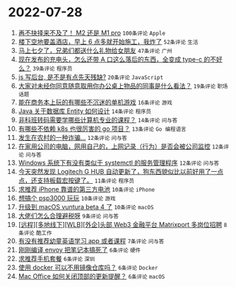 # 2022-07-28

1. [再不抉择来不及了！ M2 还是 M1 pro](https://www.v2ex.com/t/869141) `100条评论` `Apple`
1. [楼下空地要盖酒店，早上 6 点多就开始施工，我炸了](https://www.v2ex.com/t/869134) `52条评论` `生活`
1. [马上七夕了，兄弟们都送什么礼物给女朋友](https://www.v2ex.com/t/869148) `47条评论` `广州`
1. [现在发布的充电头，怎么还带 A 口这么落后的东西，全变成 type-c 的不好么？](https://www.v2ex.com/t/869188) `39条评论` `程序员`
1. [js 写后台, 是不是有点先天残缺?](https://www.v2ex.com/t/869194) `20条评论` `JavaScript`
1. [大家对未经你同意随意取用你办公桌上物品的同事是什么看法？](https://www.v2ex.com/t/869186) `19条评论` `职场话题`
1. [能在商务本上玩的有哪些不沉迷的单机游戏](https://www.v2ex.com/t/869187) `16条评论` `游戏`
1. [Java 关于数据库 Entity 如何设计](https://www.v2ex.com/t/869153) `14条评论` `程序员`
1. [非科班转码需要学哪些计算机专业的课程？](https://www.v2ex.com/t/869135) `14条评论` `问与答`
1. [有哪些不依赖 k8s 也很厉害的 go 项目？](https://www.v2ex.com/t/869160) `13条评论` `Go 编程语言`
1. [发生在农村的一种诈骗...](https://www.v2ex.com/t/869149) `12条评论` `问与答`
1. [在家用公司的电脑，网用自己的，上网记录（行为）是否会被公司监控](https://www.v2ex.com/t/869139) `12条评论` `问与答`
1. [Windows 系统下有没有类似于 systemctl 的服务管理程序](https://www.v2ex.com/t/869138) `12条评论` `问与答`
1. [今天突然发现 Logitech G HUB 自动更新了，狗东西貌似比以前好用了一点点，还支持板载宏按键了。](https://www.v2ex.com/t/869169) `11条评论` `程序员`
1. [求推荐 iPhone 靠谱的第三方电池](https://www.v2ex.com/t/869166) `10条评论` `iPhone`
1. [想搞个 psp3000 玩玩](https://www.v2ex.com/t/869157) `10条评论` `游戏`
1. [升级到 macOS vuntura beta 4 了](https://www.v2ex.com/t/869144) `10条评论` `macOS`
1. [大佬们怎么合理避税呀](https://www.v2ex.com/t/869163) `9条评论` `问与答`
1. [[远程][多地线下][WLB][外企]头部 Web3 金融平台 Matrixport 多岗位招聘](https://www.v2ex.com/t/869201) `8条评论` `酷工作`
1. [有没有推荐幼童英语学习 app 或者课程](https://www.v2ex.com/t/869197) `7条评论` `问与答`
1. [刚刚编译 envoy 把笔记本搞死了](https://www.v2ex.com/t/869185) `6条评论` `硬件`
1. [求推荐手机套餐](https://www.v2ex.com/t/869159) `6条评论` `深圳`
1. [使用 docker 可以不用镜像仓库吗？](https://www.v2ex.com/t/869152) `6条评论` `Docker`
1. [Mac Office 如何关闭顶部的更新提醒？](https://www.v2ex.com/t/869140) `6条评论` `macOS`
